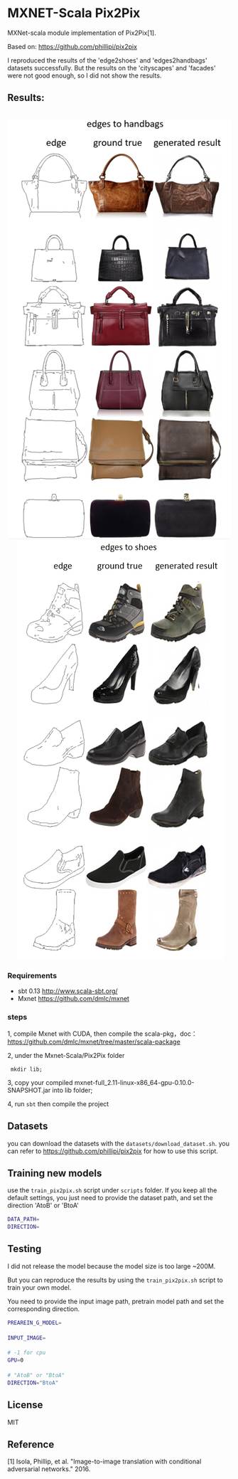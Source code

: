 # MXNET-Scala Pix2Pix
MXNet-scala module implementation of Pix2Pix[1].

Based on: 
https://github.com/phillipi/pix2pix

I reproduced the results of the 'edge2shoes' and 'edges2handbags' datasets successfully.
But the results on the 'cityscapes' and 'facades' were not good enough, so I did not show the results.

## Results:

<div align='center'>
  <img src='results/edges2handbags.png'>
</div>

<div align='center'>
  <img src='results/edges2shoes.png'>
</div>

### Requirements

* sbt 0.13 http://www.scala-sbt.org/
* Mxnet https://github.com/dmlc/mxnet

### steps

1, compile Mxnet with CUDA, then compile the scala-pkg，doc： https://github.com/dmlc/mxnet/tree/master/scala-package

2, under the Mxnet-Scala/Pix2Pix folder 
```bah
 mkdir lib;
```
3, copy your compiled mxnet-full_2.11-linux-x86_64-gpu-0.10.0-SNAPSHOT.jar into lib folder;

4, run `sbt` then compile the project

## Datasets
you can download the datasets with the `datasets/download_dataset.sh`. you can refer to https://github.com/phillipi/pix2pix
for how to use this script.

## Training new models

use the `train_pix2pix.sh` script under `scripts` folder.
If you keep all the default settings, you just need to provide the dataset path, and set the direction 'AtoB' or 'BtoA'
```bash
DATA_PATH=
DIRECTION=
```

## Testing

I did not release the model because the model size is too large ~200M.

But you can reproduce the results by using the `train_pix2pix.sh` script to train your own model.

 You need to provide the input image path, pretrain model path and set the corresponding direction.

```bash
PREAREIN_G_MODEL=

INPUT_IMAGE=

# -1 for cpu
GPU=0

# "AtoB" or "BtoA"
DIRECTION="BtoA"
```

## License
MIT

## Reference
[1] Isola, Phillip, et al. "Image-to-image translation with conditional adversarial networks." 2016.
